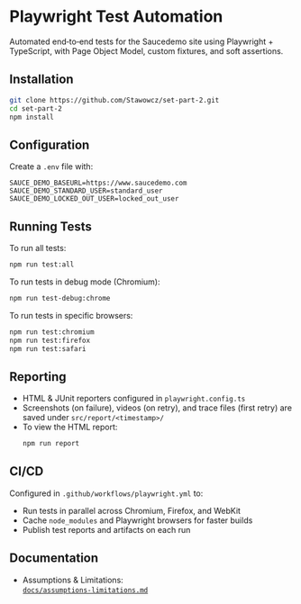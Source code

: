 # Playwright Test Automation

Automated end‑to‑end tests for the Saucedemo site using Playwright + TypeScript, with Page Object Model, custom fixtures, and soft assertions.

## Installation

```bash
git clone https://github.com/Stawowcz/set-part-2.git
cd set-part-2
npm install
```

## Configuration

Create a `.env` file with:

```env
SAUCE_DEMO_BASEURL=https://www.saucedemo.com
SAUCE_DEMO_STANDARD_USER=standard_user
SAUCE_DEMO_LOCKED_OUT_USER=locked_out_user
```

## Running Tests

To run all tests:

```bash
npm run test:all
```

To run tests in debug mode (Chromium):

```bash
npm run test-debug:chrome
```

To run tests in specific browsers:

```bash
npm run test:chromium
npm run test:firefox
npm run test:safari
```

## Reporting

- HTML & JUnit reporters configured in `playwright.config.ts`
- Screenshots (on failure), videos (on retry), and trace files (first retry) are saved under `src/report/<timestamp>/`
- To view the HTML report:
  ```bash
  npm run report
  ```

## CI/CD

Configured in `.github/workflows/playwright.yml` to:

- Run tests in parallel across Chromium, Firefox, and WebKit
- Cache `node_modules` and Playwright browsers for faster builds
- Publish test reports and artifacts on each run

## Documentation

- Assumptions & Limitations:\
  [`docs/assumptions-limitations.md`](docs/assumptions-limitations.md)

